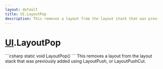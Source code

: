 ```yaml
---
layout: default
title: UI.LayoutPop
description: This removes a layout from the layout stack that was previously added using LayoutPush, or LayoutPushCut.
---
```

# [UI]({{site.url}}/Pages/StereoKit/UI.html).LayoutPop

<div class='signature' markdown='1'>
```csharp
static void LayoutPop()
```
This removes a layout from the layout stack that was
previously added using LayoutPush, or LayoutPushCut.
</div>




